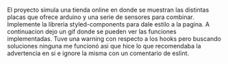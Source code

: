 El proyecto simula una tienda online en donde se muestran las distintas placas que ofrece arduino y una serie de sensores para combinar.
Implemente la libreria styled-components para dale estilo a la pagina. A continuacion dejo un gif donde se pueden ver las funciones implementadas.
Tuve una warning con respecto a los hooks pero buscando soluciones ninguna me funcionó asi que hice lo que recomendaba la advertencia en si e ignore la misma con un comentario de eslint.


